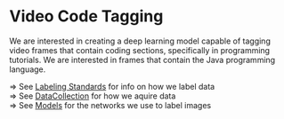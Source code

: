 # Video Code Tagging

We are interested in creating a deep learning model capable of tagging video frames that contain coding sections, specifically in programming tutorials. We are interested in frames that contain the Java programming language. 

  ⇒ See [Labeling Standards](DataCollection/LABELING.md) for info on how we label data    
  ⇒ See [DataCollection](DataCollection/) for how we aquire data  
  ⇒ See [Models](Models/) for the networks we use to label images   
